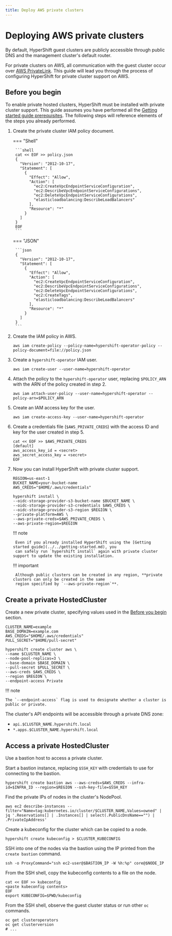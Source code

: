 ```yaml
---
title: Deploy AWS private clusters
---
```


# Deploying AWS private clusters

By default, HyperShift guest clusters are publicly accessible through public DNS
and the management cluster's default router.

For private clusters on AWS, all communication with the guest cluster occur over
[AWS PrivateLink](https://aws.amazon.com/privatelink). This guide will lead you
through the process of configuring HyperShift for private cluster support on AWS.

## Before you begin

To enable private hosted clusters, HyperShift must be installed with private
cluster support. This guide assumes you have performed all the
[Getting started guide prerequisites](../../getting-started.md#prerequisites). The
following steps will reference elements of the steps you already performed.

1. Create the private cluster IAM policy document.
    
    === "Shell"

        ```shell
        cat << EOF >> policy.json
        {
          "Version": "2012-10-17",
          "Statement": [
            {
              "Effect": "Allow",
              "Action": [
                "ec2:CreateVpcEndpointServiceConfiguration",
                "ec2:DescribeVpcEndpointServiceConfigurations",
                "ec2:DeleteVpcEndpointServiceConfigurations",
                "elasticloadbalancing:DescribeLoadBalancers"
              ],
              "Resource": "*"
            }
          ]
        }
        EOF
        ```

    === "JSON"

        ```json
        {
          "Version": "2012-10-17",
          "Statement": [
            {
              "Effect": "Allow",
              "Action": [
                "ec2:CreateVpcEndpointServiceConfiguration",
                "ec2:DescribeVpcEndpointServiceConfigurations",
                "ec2:DeleteVpcEndpointServiceConfigurations",
                "ec2:CreateTags",
                "elasticloadbalancing:DescribeLoadBalancers"
              ],
              "Resource": "*"
            }
          ]
        }
        ```

2. Create the IAM policy in AWS.

    ```shell
    aws iam create-policy --policy-name=hypershift-operator-policy --policy-document=file://policy.json
    ```

3. Create a `hypershift-operator` IAM user.

    ```shell
    aws iam create-user --user-name=hypershift-operator
    ```

4. Attach the policy to the `hypershift-operator` user, replacing `$POLICY_ARN` with the ARN of the policy
   created in step 2.

    ```shell
    aws iam attach-user-policy --user-name=hypershift-operator --policy-arn=$POLICY_ARN
    ```

5. Create an IAM access key for the user.

    ```shell
    aws iam create-access-key --user-name=hypershift-operator
    ```

6. Create a credentials file (`$AWS_PRIVATE_CREDS`) with the access ID and key for the user
   created in step 5.

    ```shell
    cat << EOF >> $AWS_PRIVATE_CREDS
    [default]
    aws_access_key_id = <secret>
    aws_secret_access_key = <secret>
    EOF
    ```

7. Now you can install HyperShift with private cluster support.

    ```shell linenums="1"
    REGION=us-east-1
    BUCKET_NAME=your-bucket-name
    AWS_CREDS="$HOME/.aws/credentials"

    hypershift install \
    --oidc-storage-provider-s3-bucket-name $BUCKET_NAME \
    --oidc-storage-provider-s3-credentials $AWS_CREDS \
    --oidc-storage-provider-s3-region $REGION \
    --private-platform=AWS \
    --aws-private-creds=$AWS_PRIVATE_CREDS \
    --aws-private-region=$REGION
    ```

    !!! note

        Even if you already installed HyperShift using the [Getting started guide](../../getting-started.md), you
        can safely run `hypershift install` again with private cluster support to update the existing installation.

    !!! important

        Although public clusters can be created in any region, **private clusters can only be created in the same
        region specified by `--aws-private-region`**.

## Create a private HostedCluster

Create a new private cluster, specifying values used in the [Before you
begin](#before-you-begin) section.

```shell linenums="1" hl_lines="13"
CLUSTER_NAME=example
BASE_DOMAIN=example.com
AWS_CREDS="$HOME/.aws/credentials"
PULL_SECRET="$HOME/pull-secret"

hypershift create cluster aws \
--name $CLUSTER_NAME \
--node-pool-replicas=3 \
--base-domain $BASE_DOMAIN \
--pull-secret $PULL_SECRET \
--aws-creds $AWS_CREDS \
--region $REGION \
--endpoint-access Private
```

!!! note

    The `--endpoint-access` flag is used to designate whether a cluster is public or private.

The cluster's API endpoints will be accessible through a private DNS zone:

- `api.$CLUSTER_NAME.hypershift.local`
- `*.apps.$CLUSTER_NAME.hypershift.local`

## Access a private HostedCluster

Use a bastion host to access a private cluster.

Start a bastion instance, replacing `$SSH_KEY` with credentials to use for connecting to the bastion.

```shell
hypershift create bastion aws --aws-creds=$AWS_CREDS --infra-id=$INFRA_ID --region=$REGION --ssh-key-file=$SSH_KEY
```

Find the private IPs of nodes in the cluster's NodePool.

```shell
aws ec2 describe-instances --filter="Name=tag:kubernetes.io/cluster/$CLUSTER_NAME,Values=owned" | jq '.Reservations[] | .Instances[] | select(.PublicDnsName=="") | .PrivateIpAddress'
```

Create a kubeconfig for the cluster which can be copied to a node.

```shell
hypershift create kubeconfig > $CLUSTER_KUBECONFIG
```

SSH into one of the nodes via the bastion using the IP printed from the `create bastion` command.

```shell
ssh -o ProxyCommand="ssh ec2-user@$BASTION_IP -W %h:%p" core@$NODE_IP
```

From the SSH shell, copy the kubeconfig contents to a file on the node.

```shell
cat << EOF >> kubeconfig
<paste kubeconfig contents>
EOF
export KUBECONFIG=$PWD/kubeconfig
```

From the SSH shell, observe the guest cluster status or run other `oc` commands.

```shell
oc get clusteroperators
oc get clusterversion
# ...
```
